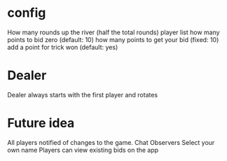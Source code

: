 # config

How many rounds up the river (half the total rounds)
player list
how many points to bid zero (default: 10)
how many points to get your bid (fixed: 10)
add a point for trick won (default: yes)

# Dealer

Dealer always starts with the first player and rotates

# Future idea

All players notified of changes to the game.
Chat
Observers
Select your own name
Players can view existing bids on the app
